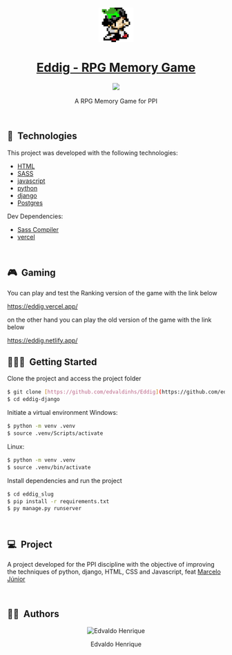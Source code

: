 <p id="title" align="center">
  <a href="#title">
    <img width="80" height="80" src="./eddig_slug/static/eddig/assets/ico.png" height="128">
    <h1 align="center">Eddig - RPG Memory Game</h1>
  </a>
</p>

<p align="center">

  <a aria-label="Made By Edvaldo" href="https://github.com/edvaldinhs/">
    <img src="https://img.shields.io/badge/MADE%20BY%20Edvaldo-000000.svg?style=for-the-badge&labelColor=000&logo=starship&logoColor=fff&logoWidth=20">
  </a>
</p>

<p align="center">A RPG Memory Game for PPI</p>

<br>

## 🧪&nbsp; Technologies

This project was developed with the following technologies:

- [HTML](https://developer.mozilla.org/)
- [SASS](https://sass-lang.com/)
- [javascript](https://developer.mozilla.org/)
- [python](https://www.python.org)
- [django](https://www.djangoproject.com)
- [Postgres](https://neon.tech/)

Dev Dependencies:

- [Sass Compiler](https://marketplace.visualstudio.com/items?itemName=glenn2223.live-sass)
- [vercel](https://vercel.com/)

<br>

## 🎮&nbsp; Gaming

You can play and test the Ranking version of the game with the link below

https://eddig.vercel.app/

on the other hand you can play the old version of the game with the link below

https://eddig.netlify.app/

## 🧑🏻‍💻&nbsp; Getting Started

Clone the project and access the project folder

```bash
$ git clone [https://github.com/edvaldinhs/Eddig](https://github.com/edvaldinhs/eddig-django)
$ cd eddig-django
```

Initiate a virtual environment
Windows:
```bash
$ python -m venv .venv
$ source .venv/Scripts/activate
```

Linux:
```bash
$ python -m venv .venv
$ source .venv/bin/activate
```

Install dependencies and run the project
```bash
$ cd eddig_slug
$ pip install -r requirements.txt
$ py manage.py runserver
```

<br>

## 💻&nbsp; Project

A project developed for the PPI discipline with the objective of improving the techniques of python, django, HTML, CSS and Javascript, feat [Marcelo Júnior](https://github.com/MimMarcelo)

<br>

## 🧑🏻&nbsp; Authors

<p align="center">
    <img width="20%" src="https://github.com/edvaldinhs.png" alt="Edvaldo Henrique">
  <p align="center">
    Edvaldo Henrique
  </p >
</p>
